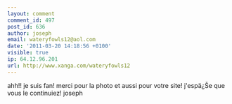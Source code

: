 ```yaml
---
layout: comment
comment_id: 497
post_id: 636
author: joseph
email: wateryfowls12@aol.com
date: '2011-03-20 14:18:56 +0100'
visible: true
ip: 64.12.96.201
url: http://www.xanga.com/wateryfowls12
---
```

ahh!! je suis fan! merci pour la photo et aussi pour votre site! j'espä¿Še que vous le continuiez! joseph
